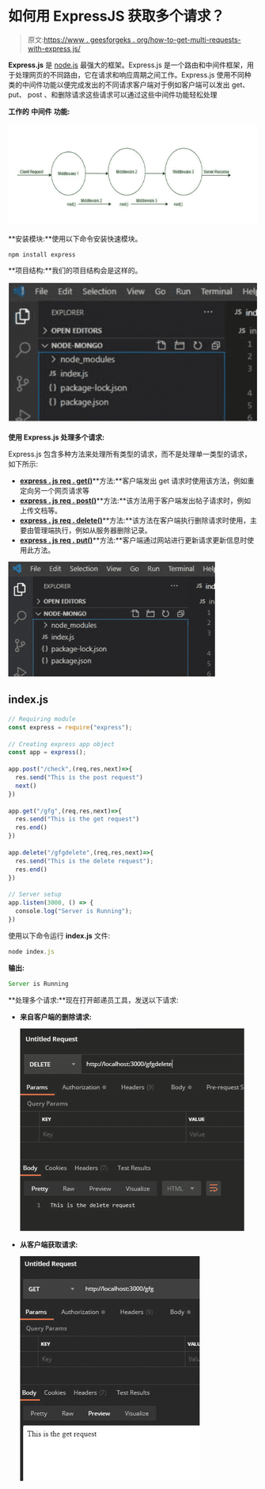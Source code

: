 # 如何用 ExpressJS 获取多个请求？

> 原文:[https://www . geesforgeks . org/how-to-get-multi-requests-with-express js/](https://www.geeksforgeeks.org/how-to-get-multiple-requests-with-expressjs/)

**Express.js** 是 [node.js](https://www.geeksforgeeks.org/working-of-express-js-middleware-and-its-benefits/) 最强大的框架。Express.js 是一个路由和中间件框架，用于处理网页的不同路由，它在请求和响应周期之间工作。Express.js 使用不同种类的中间件功能以便完成发出的不同请求客户端对于例如客户端可以发出 get、 put、 post 、和删除请求这些请求可以通过这些中间件功能轻松处理

**工作的** **中间件** **功能:**

![](img/dd781d8749a4ffc38c006e9da1a7a8a1.png)

**安装模块:**使用以下命令安装快速模块。

```js
npm install express
```

**项目结构:**我们的项目结构会是这样的。

![](img/d2312c8a3bef348413d47abc45f72213.png)

**使用 Express.js 处理多个请求:**

Express.js 包含多种方法来处理所有类型的请求，而不是处理单一类型的请求，如下所示:

*   [**express . js req . get()**](https://www.geeksforgeeks.org/express-js-req-get-function/)**方法:**客户端发出 get 请求时使用该方法，例如重定向另一个网页请求等
*   [**express . js req . post()**](https://www.geeksforgeeks.org/express-js-app-post-function/)**方法:**该方法用于客户端发出帖子请求时，例如上传文档等。
*   [**express . js req . delete()**](https://www.geeksforgeeks.org/express-js-app-delete-function/)**方法:**该方法在客户端执行删除请求时使用，主要由管理端执行，例如从服务器删除记录。
*   [**express . js req . put()**](https://www.geeksforgeeks.org/express-js-app-put-function/)**方法:**客户端通过网站进行更新请求更新信息时使用此方法。

![](img/680c11a4a464432626c22f3eee5f7f10.png)

## index.js

```js
// Requiring module 
const express = require("express"); 

// Creating express app object 
const app = express(); 

app.post("/check",(req,res,next)=>{
  res.send("This is the post request")
  next()
})

app.get("/gfg",(req,res,next)=>{
  res.send("This is the get request")
  res.end()
})

app.delete("/gfgdelete",(req,res,next)=>{
  res.send("This is the delete request");
  res.end()
})

// Server setup 
app.listen(3000, () => { 
  console.log("Server is Running"); 
})
```

使用以下命令运行 **index.js** 文件:

```js
node index.js
```

**输出:**

```js
Server is Running
```

**处理多个请求:**现在打开邮递员工具，发送以下请求:

*   **来自客户端的删除请求:**

    ![](img/c87d09f9973ae1de08277a61c4bba0d2.png)

*   **从客户端获取请求:**

    ![](img/521aa791d72dddff035c880d668e569d.png)